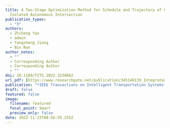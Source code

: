 ```yaml
---
title: A Two-Stage Optimization Method for Schedule and Trajectory of CAVs at an
  Isolated Autonomous Intersection
publication_types:
  - "3"
authors:
  - Zhihong Yao
  - admin
  - Yangsheng Jiang
  - Bin Ran
author_notes:
  - ""
  - Corresponding Author
  - Corresponding Author
  - ""
doi: 10.1109/TITS.2022.3230682
url_pdf: [https://www.researchgate.net/publication/345140139_Integrated_Schedule_and_Trajectory_Optimization_for_Connected_Automated_Vehicles_in_a_Conflict_Zone]
publication: "*IEEE Transactions on Intelligent Transportation Systems*"
draft: false
featured: false
image:
  filename: featured
  focal_point: Smart
  preview_only: false
date: 2022-11-22T08:56:59.255Z
---
```

